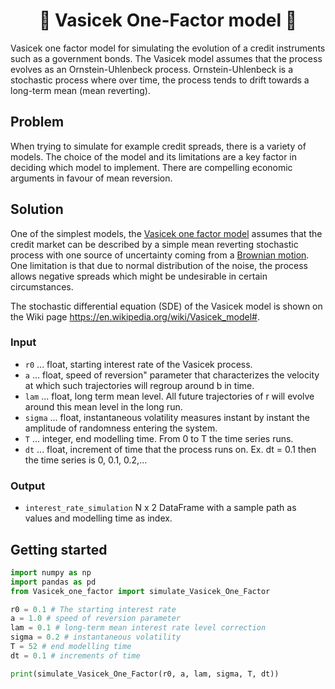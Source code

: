 
<h1 align="center" style="border-botom: none">
  <b>
    🐍 Vasicek One-Factor model 🐍     
  </b>
</h1>

Vasicek one factor model for simulating the evolution of a credit instruments such as a government bonds. The Vasicek model assumes that the process evolves as an Ornstein-Uhlenbeck process. Ornstein-Uhlenbeck is a stochastic process where over time, the process tends to drift towards a long-term mean (mean reverting). 

## Problem

When trying to simulate for example credit spreads, there is a variety of models. The choice of the model and its limitations are a key factor in deciding which model to implement. There are compelling economic arguments in favour of mean reversion.  

## Solution

One of the simplest models, the [Vasicek one factor model](https://en.wikipedia.org/wiki/Vasicek_model) assumes that the credit market can be described by a simple mean reverting stochastic process with one source of uncertainty coming from a [Brownian motion](https://en.wikipedia.org/wiki/Brownian_motion). One limitation is that due to normal distribution of the noise, the process allows negative spreads which might be undesirable in certain circumstances.

The stochastic differential equation (SDE) of the Vasicek model is shown on the Wiki page https://en.wikipedia.org/wiki/Vasicek_model#.

### Input

  - `r0`    ... float, starting interest rate of the Vasicek process.
  - `a`     ... float, speed of reversion" parameter that characterizes the velocity at which such trajectories will regroup around b in time.
  - `lam`   ... float, long term mean level. All future trajectories of r will evolve around this mean level in the long run.
  - `sigma` ... float, instantaneous volatility measures instant by instant the amplitude of randomness entering the system.
  - `T`     ... integer, end modelling time. From 0 to T the time series runs.
  - `dt`    ... float, increment of time that the process runs on. Ex. dt = 0.1 then the time series is 0, 0.1, 0.2,...

### Output

 - `interest_rate_simulation` N x 2 DataFrame with a sample path as values and modelling time as index.

## Getting started

```python
import numpy as np
import pandas as pd
from Vasicek_one_factor import simulate_Vasicek_One_Factor

r0 = 0.1 # The starting interest rate
a = 1.0 # speed of reversion parameter
lam = 0.1 # long-term mean interest rate level correction
sigma = 0.2 # instantaneous volatility
T = 52 # end modelling time
dt = 0.1 # increments of time

print(simulate_Vasicek_One_Factor(r0, a, lam, sigma, T, dt))
```
